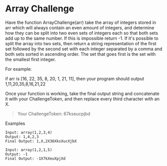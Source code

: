 # Array Challenge
Have the function ArrayChallenge(arr) take the array of integers stored in arr 
which will always contain an even amount of integers, 
and determine how they can be split into two even sets of 
integers each so that both sets add up to the same number. 
If this is impossible return -1. If it's possible to split the array into two sets, 
then return a string representation of the first set followed by the second set with 
each integer separated by a comma and both sets sorted in ascending order. 
The set that goes first is the set with the smallest first integer. 

For example: 

if arr is [16, 22, 35, 8, 20, 1, 21, 11], 
then your program should output 1,11,20,35,8,16,21,22 

Once your function is working, take the final output string and concatenate it with your ChallengeToken, 
and then replace every third character with an X. 

> Your ChallengeToken: 67kseucpjbd


Examples
```
Input: array(1,2,3,4) 
Output: 1,4,2,3 
Final Output: 1,X,2X36XksXucXjbX
```
```
Input: array(1,2,1,5) 
Output: -1 
Final Output: -1X7kXeuXpjXd
```
